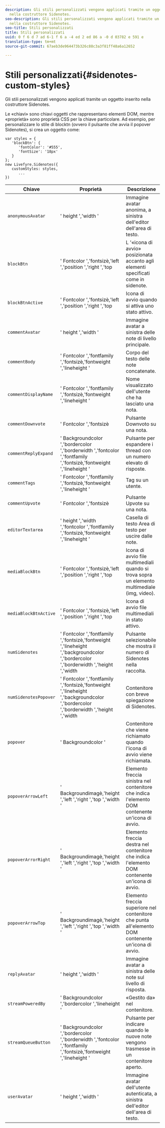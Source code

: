 ```yaml
---
description: Gli stili personalizzati vengono applicati tramite un oggetto inserito
  nella costruttore Sidenotes.
seo-description: Gli stili personalizzati vengono applicati tramite un oggetto inserito
  nella costruttore Sidenotes.
seo-title: Stili personalizzati
title: Stili personalizzati
uuid: 0 f 6 d 7 ad 6-1 f 6 a -4 ed 2 ed 86 a -0 d 03782 e 591 e
translation-type: tm+mt
source-git-commit: 67aeb3de964473b326c88c3a3f81ff48a6a12652

---
```



# Stili personalizzati{#sidenotes-custom-styles}

Gli stili personalizzati vengono applicati tramite un oggetto inserito nella costruttore Sidenotes.

Le «chiavi» sono chiavi oggetti che rappresentano elementi DOM, mentre «proprietà» sono proprietà CSS per la chiave particolare. Ad esempio, per personalizzare lo stile di blocktn (ovvero il pulsante che avvia il popover Sidenotes), si crea un oggetto come:

```
var styles = { 
   'blockBtn': { 
      'fontColor': '#555', 
      'fontSize': '18px' 
   } 
}; 
new Livefyre.Sidenotes({ 
   customStyles: styles, 
      ...  
})
```

| **Chiave** | **Proprietà** | Descrizione |
|---|---|---|
| `anonymousAvatar` | ' height ','width ' | Immagine avatar anonima, a sinistra dell'editor dell'area di testo. |
| `blockBtn` | ' Fontcolor ','fontsizè,'left ','position ','right ','top | L '«icona di avvio» posizionata accanto agli elementi specificati come in sidenote. |
| `blockBtnActive` | ' Fontcolor ','fontsizè,'left ','position ','right ','top | Icona di avvio quando si attiva uno stato attivo. |
| `commentAvatar` | ' height ','width ' | Immagine avatar a sinistra delle note di livello principale. |
| `commentBody` | ' Fontcolor ','fontfamily ','fontsizè,'fontweight ','lineheight ' | Corpo del testo delle note concatenate. |
| `commentDisplayName` | ' Fontcolor ','fontfamily ','fontsizè,'fontweight ','lineheight ' | Nome visualizzato dell'utente che ha lasciato una nota. |
| `commentDownvote` | ' Fontcolor ','fontsizè | Pulsante Downvoto su una nota. |
| `commentReplyExpand` | ' Backgroundcolor ','bordercolor ','borderwidth ','fontcolor ','fontfamily ','fontsizè,'fontweight ','lineheight ' | Pulsante per espandere i thread con un numero elevato di risposte. |
| `commentTags` | ' Fontcolor ','fontfamily ','fontsizè,'fontweight ','lineheight ' | Tag su un utente. |
| `commentUpvote` | ' Fontcolor ','fontsizè | Pulsante Upvote su una nota. |
| `editorTextarea` | ' height ','width ','fontcolor ','fontfamily ','fontsizè,'fontweight ','lineheight ' | Casella di testo Area di testo per uscire dalle note. |
| `mediaBlockBtn` | ' Fontcolor ','fontsizè,'left ','position ','right ','top | Icona di avvio file multimediali quando si trova sopra un elemento multimediale (img, video). |
| `mediaBlockBtnActive` | ' Fontcolor ','fontsizè,'left ','position ','right ','top | Icona di avvio file multimediali in stato attivo. |
| `numSidenotes` | ' Fontcolor ','fontfamily ','fontsizè,'fontweight ','lineheight ','backgroundcolor ','bordercolor ','borderwidth ','height ','width | Pulsante selezionabile che mostra il numero di Sidenotes nella raccolta. |
| `numSidenotesPopover` | ' Fontcolor ','fontfamily ','fontsizè,'fontweight ','lineheight ','backgroundcolor ','bordercolor ','borderwidth ','height ','width | Contenitore con breve spiegazione di Sidenotes. |
| `popover` | ' Backgroundcolor ' | Contenitore che viene richiamato quando l'icona di avvio viene richiamata. |
| `popoverArrowLeft` | ' Backgroundimagè,'height ','left ','right ','top ','width ' | Elemento freccia sinistra nel contenitore che indica l'elemento DOM contenente un'icona di avvio. |
| `popoverArrorRight` | ' Backgroundimagè,'height ','left ','right ','top ','width ' | Elemento freccia destra nel contenitore che indica l'elemento DOM contenente un'icona di avvio. |
| `popoverArrowTop` | ' Backgroundimagè,'height ','left ','right ','top ','width ' | Elemento freccia superiore nel contenitore che punta all'elemento DOM contenente un'icona di avvio. |
| `replyAvatar` | ' height ','width ' | Immagine avatar a sinistra delle note sul livello di risposta. |
| `streamPoweredBy` | ' Backgroundcolor ','bordercolor ','lineheight ' | «Gestito da» nel contenitore. |
| `streamQueueButton` | ' Backgroundcolor ','bordercolor ','borderwidth ','fontcolor ','fontfamily ','fontsizè,'fontweight ','lineheight ' | Pulsante per indicare quando le nuove note vengono trasmesse in un contenitore aperto. |
| `userAvatar` | ' height ','width ' | Immagine avatar dell'utente autenticata, a sinistra dell'editor dell'area di testo. |

